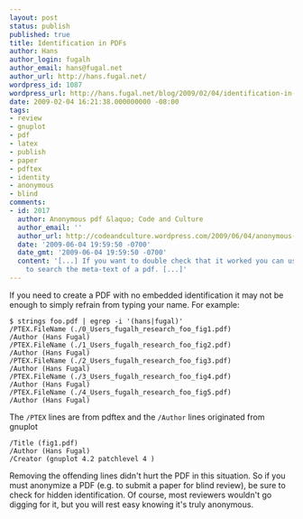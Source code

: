 ```yaml
---
layout: post
status: publish
published: true
title: Identification in PDFs
author: Hans
author_login: fugalh
author_email: hans@fugal.net
author_url: http://hans.fugal.net/
wordpress_id: 1087
wordpress_url: http://hans.fugal.net/blog/2009/02/04/identification-in-pdfs
date: 2009-02-04 16:21:38.000000000 -08:00
tags:
- review
- gnuplot
- pdf
- latex
- publish
- paper
- pdftex
- identity
- anonymous
- blind
comments:
- id: 2017
  author: Anonymous pdf &laquo; Code and Culture
  author_email: ''
  author_url: http://codeandculture.wordpress.com/2009/06/04/anonymous-pdf/
  date: '2009-06-04 19:59:50 -0700'
  date_gmt: '2009-06-04 19:59:50 -0700'
  content: '[...] If you want to double check that it worked you can use this procedure
    to search the meta-text of a pdf. [...]'
---
```

<p>If you need to create a PDF with no embedded identification it may not be enough to simply refrain from typing your name. For example:</p>

<pre><code>$ strings foo.pdf | egrep -i '(hans|fugal)'
/PTEX.FileName (./0_Users_fugalh_research_foo_fig1.pdf)
/Author (Hans Fugal)
/PTEX.FileName (./1_Users_fugalh_research_foo_fig2.pdf)
/Author (Hans Fugal)
/PTEX.FileName (./2_Users_fugalh_research_foo_fig3.pdf)
/Author (Hans Fugal)
/PTEX.FileName (./3_Users_fugalh_research_foo_fig4.pdf)
/Author (Hans Fugal)
/PTEX.FileName (./4_Users_fugalh_research_foo_fig5.pdf)
/Author (Hans Fugal)
</code></pre>

<p>The <code>/PTEX</code> lines are from pdftex and the <code>/Author</code> lines originated from gnuplot</p>

<pre><code>/Title (fig1.pdf)
/Author (Hans Fugal)
/Creator (gnuplot 4.2 patchlevel 4 )
</code></pre>

<p>Removing the offending lines didn't hurt the PDF in this situation. So if you must anonymize a PDF (e.g. to submit a paper for blind review), be sure to check for hidden identification. Of course, most reviewers wouldn't go digging for it, but you will rest easy knowing it's truly anonymous.</p>

